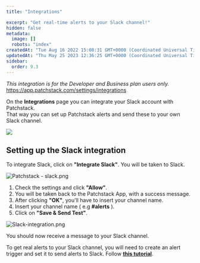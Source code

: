 ```yaml
---
title: "Integrations"

excerpt: "Get real-time alerts to your Slack channel!"
hidden: false
metadata: 
  image: []
  robots: "index"
createdAt: "Tue Aug 16 2022 15:08:31 GMT+0000 (Coordinated Universal Time)"
updatedAt: "Thu May 25 2023 12:36:25 GMT+0000 (Coordinated Universal Time)"
sidebar:
  order: 9.3
---
```

_This integration is for the Developer and Business plan users only._  
<https://app.patchstack.com/settings/integrations>

On the **Integrations** page you can integrate your Slack account with Patchstack.  
That way you can set up Patchstack alerts and send these to your own Slack channel.

![](@images/db4cf85-small-Patchstack_slack.png)

## Setting up the Slack integration

To integrate Slack, click on **"Integrate Slack"**. You will be taken to Slack.

![](@images/92d4e6d-Patchstack_-_slack.png "Patchstack - slack.png")

1. Check the settings and click **"Allow"**.
2. You will be taken back to the Patchstack App, with a success message.
3. After clicking **"OK"**, you'll have to insert your channel name.
4. Insert your channel name ( e.g **#alerts** ).
5. Click on **"Save & Send Test"**.

![](@images/3513e15-Slack-integration.png "Slack-integration.png")

You should now receive a message to your Slack channel.

To get real alerts to your Slack channel, you will need to create an alert trigger and set it to send alerts to Slack. Follow <a href="https://docs.patchstack.com/docs/creating-a-trigger" target="_blank"><b>this tutorial</b></a>.
